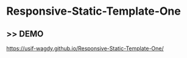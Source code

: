 # Responsive-Static-Template-One
## >> DEMO
https://usif-wagdy.github.io/Responsive-Static-Template-One/
